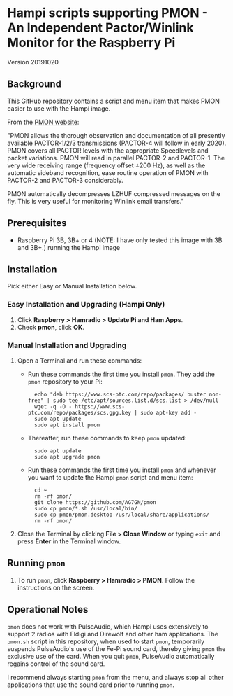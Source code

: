 # Hampi scripts supporting PMON - An Independent Pactor/Winlink Monitor for the Raspberry Pi

Version 20191020

## Background

This GitHub repository contains a script and menu item that makes PMON easier to use with the Hampi image.

From the [PMON website](https://www.p4dragon.com/en/PMON.html):

"PMON allows the thorough observation and documentation of all presently available  PACTOR-1/2/3 transmissions (PACTOR-4 will follow in early 2020). PMON covers all PACTOR levels with the appropriate Speedlevels and packet variations. PMON will read in parallel PACTOR-2 and PACTOR-1. The very wide receiving range (frequency offset ±200 Hz), as well as the automatic sideband recognition, ease routine operation of PMON with PACTOR-2 and PACTOR-3 considerably.

PMON automatically decompresses LZHUF compressed messages on the fly. This is very useful for monitoring Winlink email transfers."


## Prerequisites

- Raspberry Pi 3B, 3B+ or 4 (NOTE: I have only tested this image with 3B and 3B+.) running the Hampi image

## Installation 

Pick either Easy or Manual Installation below.

### Easy Installation and Upgrading (Hampi Only)

1. Click __Raspberry > Hamradio > Update Pi and Ham Apps__.
1. Check __pmon__, click __OK__.

### Manual Installation and Upgrading

1. Open a Terminal and run these commands:

	- Run these commands the first time you install `pmon`.  They add the `pmon` repository to your Pi:
	
			echo "deb https://www.scs-ptc.com/repo/packages/ buster non-free" | sudo tee /etc/apt/sources.list.d/scs.list > /dev/null
			wget -q -O - https://www.scs-ptc.com/repo/packages/scs.gpg.key | sudo apt-key add -
			sudo apt update
			sudo apt install pmon
		
	- Thereafter, run these commands to keep `pmon` updated:
	
			sudo apt update
			sudo apt upgrade pmon
			
	- Run these commands the first time you install `pmon` and whenever you want to update the Hampi `pmon` script and menu item:
	
			cd ~
			rm -rf pmon/ 
			git clone https://github.com/AG7GN/pmon  
			sudo cp pmon/*.sh /usr/local/bin/
			sudo cp pmon/pmon.desktop /usr/local/share/applications/
			rm -rf pmon/
         
1. Close the Terminal by clicking __File > Close Window__ or typing `exit` and press __Enter__ in the Terminal window.

## Running `pmon`

1. To run `pmon`, click __Raspberry > Hamradio > PMON__.  Follow the instructions on the screen.

## Operational Notes

`pmon` does not work with PulseAudio, which Hampi uses extensively to support 2 radios with Fldigi and Direwolf and other ham applications.  The `pmon.sh` script in this repository, when used to start `pmon`, temporarily suspends PulseAudio's use of the Fe-Pi sound card, thereby giving `pmon` the exclusive use of the card.  When you quit `pmon`, PulseAudio automatically regains control of the sound card.  

I recommend always starting `pmon` from the menu, and always stop all other applications that use the sound card prior to running `pmon`.

